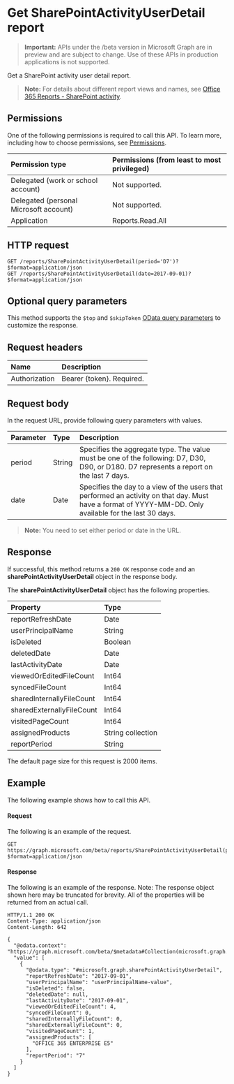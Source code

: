 # Get SharePointActivityUserDetail report

> **Important:** APIs under the /beta version in Microsoft Graph are in preview and are subject to change. Use of these APIs in production applications is not supported.

Get a SharePoint activity user detail report.

> **Note:** For details about different report views and names, see [Office 365 Reports - SharePoint activity](https://support.office.com/client/SharePoint-activity-a91c958f-1279-499d-9959-12f0de08dc8f).

## Permissions

One of the following permissions is required to call this API. To learn more, including how to choose permissions, see [Permissions](../../../concepts/permissions_reference.md).

| Permission type                        | Permissions (from least to most privileged) |
| :------------------------------------- | :--------------------------------------- |
| Delegated (work or school account)     | Not supported.                           |
| Delegated (personal Microsoft account) | Not supported.                           |
| Application                            | Reports.Read.All                         |

## HTTP request

<!-- { "blockType": "ignored" } -->

```http
GET /reports/SharePointActivityUserDetail(period='D7')?$format=application/json
GET /reports/SharePointActivityUserDetail(date=2017-09-01)?$format=application/json
```

## Optional query parameters

This method supports the `$top` and `$skipToken` [OData query parameters](../../../concepts/query_parameters.md) to customize the response.

## Request headers

| Name          | Description               |
| :------------ | :------------------------ |
| Authorization | Bearer {token}. Required. |

## Request body

In the request URL, provide following query parameters with values.

| Parameter | Type   | Description                              |
| :-------- | :----- | :--------------------------------------- |
| period    | String | Specifies the aggregate type. The value must be one of the following: D7, D30, D90, or D180. D7 represents a report on the last 7 days. |
| date      | Date   | Specifies the day to a view of the users that performed an activity on that day. Must have a format of YYYY-MM-DD. Only available for the last 30 days. |

> **Note:** You need to set either period or date in the URL.

## Response

If successful, this method returns a `200 OK` response code and an **sharePointActivityUserDetail** object in the response body.

The **sharePointActivityUserDetail** object has the following properties.

| Property                  | Type              |
| :------------------------ | :---------------- |
| reportRefreshDate         | Date              |
| userPrincipalName         | String            |
| isDeleted                 | Boolean           |
| deletedDate               | Date              |
| lastActivityDate          | Date              |
| viewedOrEditedFileCount   | Int64             |
| syncedFileCount           | Int64             |
| sharedInternallyFileCount | Int64             |
| sharedExternallyFileCount | Int64             |
| visitedPageCount          | Int64             |
| assignedProducts          | String collection |
| reportPeriod              | String            |

The default page size for this request is 2000 items.

## Example

The following example shows how to call this API.

#### Request

The following is an example of the request.

```http
GET https://graph.microsoft.com/beta/reports/SharePointActivityUserDetail(period='D7')?$format=application/json
```

#### Response

The following is an example of the response.
Note: The response object shown here may be truncated for brevity. All of the properties will be returned from an actual call.

```http
HTTP/1.1 200 OK
Content-Type: application/json
Content-Length: 642

{
  "@odata.context": "https://graph.microsoft.com/beta/$metadata#Collection(microsoft.graph.sharePointActivityUserDetail)", 
  "value": [
    {
      "@odata.type": "#microsoft.graph.sharePointActivityUserDetail", 
      "reportRefreshDate": "2017-09-01", 
      "userPrincipalName": "userPrincipalName-value", 
      "isDeleted": false, 
      "deletedDate": null, 
      "lastActivityDate": "2017-09-01", 
      "viewedOrEditedFileCount": 4, 
      "syncedFileCount": 0, 
      "sharedInternallyFileCount": 0, 
      "sharedExternallyFileCount": 0, 
      "visitedPageCount": 1, 
      "assignedProducts": [
        "OFFICE 365 ENTERPRISE E5"
      ], 
      "reportPeriod": "7"
    }
  ]
}
```

